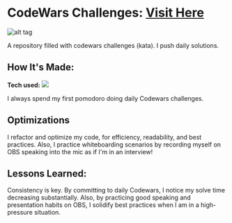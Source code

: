# CodeWars Challenges: <a target="_blank" href="https://www.codewars.com/users/Mattykyu" >Visit Here</a> 

![alt tag](https://www.codewars.com/users/Mattykyu/badges/large)

A repository filled with codewars challenges (kata). I push daily solutions.

## How It's Made:

**Tech used:** <img src="https://img.shields.io/static/v1?label=|&message=JAVASCRIPT&color=3c7f5d&style=plastic&logo=javascript"/>

I always spend my first pomodoro doing daily Codewars challenges.

## Optimizations

I refactor and optimize my code, for efficiency, readability, and best practices. Also, I practice whiteboarding scenarios by recording myself on OBS speaking into the mic as if I'm in an interview!

## Lessons Learned:

Consistency is key. By committing to daily Codewars, I notice my solve time decreasing substantially. Also, by practicing good speaking and presentation habits on OBS, I solidify best practices when I am in a high-pressure situation.